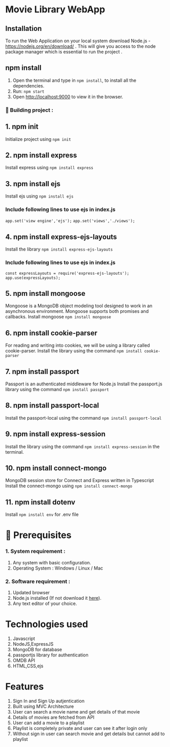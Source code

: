# Movie Library WebApp
## Installation

To run the Web Application on your local system download Node.js - https://nodejs.org/en/download/ . This will give you access to the node package manager which is essential to run the project .

## npm install
1. Open the terminal and type in `npm install`, to install all the dependencies.
2. Run: `npm start`
3. Open [http://localhost:9000](http://localhost:9000) to view it in the browser.

### 🚩 Building project :
## 1. npm init
Initialize project using `npm init`

## 2. npm install express
Install express using `npm install express`

## 3. npm install ejs
Install ejs using `npm install ejs`
### Include following lines to use ejs in index.js
`app.set('view engine','ejs');`
`app.set('views','./views');`

## 4. npm install express-ejs-layouts
Install the library `npm install express-ejs-layouts`
### Include following lines to use ejs in index.js
`const expressLayouts = require('express-ejs-layouts');`
`app.use(expressLayouts);`

## 5. npm install mongoose
Mongoose is a MongoDB object modeling tool designed to work in an asynchronous environment. Mongoose supports both promises and callbacks.
Install mongoose `npm install mongoose`

## 6. npm install cookie-parser
For reading and writing into cookies, we will be using a library called cookie-parser.
Install the library using the command `npm install cookie-parser`

## 7. npm install passport
Passport is an authenticated middleware for Node.js
Install the passport.js library using the command `npm install passport`

## 8. npm install passport-local
Install the passport-local using the command `npm install passport-local`

## 9. npm install express-session
Install the library using the command `npm install express-session` in the terminal.

## 10. npm install connect-mongo
MongoDB session store for Connect and Express written in Typescript
Install the connect-mongo using `npm install connect-mongo`

## 11. npm install dotenv
Install `npm install env` for .env file

# 📌 Prerequisites

###  1. System requirement :

1. Any system with basic configuration.
2. Operating System : Windows / Linux / Mac

###  2. Software requirement :
1. Updated browser
2. Node.js installed (If not download it [here](https://nodejs.org/en/download/)).
3. Any text editor of your choice.

# Technologies  used

1. Javascript
2. NodeJS,ExpressJS
3. MongoDB for database
4. passportjs library for authentication
5. OMDB API
6. HTML,CSS,ejs

# Features 
  
1. Sign In and Sign Up autjentication
2. Built using MVC Architecture
3. User can search a movie name and get details of that movie
4. Details of movies are fetched from API
5. User can add a movie to a playlist
6. Playlist is completely private and user can see it after login only
7. Without sign in user can search movie and get details but cannot add to playlist

